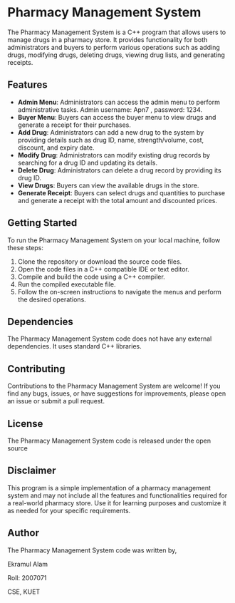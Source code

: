 # Pharmacy Management System

The Pharmacy Management System is a C++ program that allows users to manage drugs in a pharmacy store. It provides functionality for both administrators and buyers to perform various operations such as adding drugs, modifying drugs, deleting drugs, viewing drug lists, and generating receipts.

## Features

- **Admin Menu**: Administrators can access the admin menu to perform administrative tasks. Admin username: Apn7 , password: 1234.
- **Buyer Menu**: Buyers can access the buyer menu to view drugs and generate a receipt for their purchases.
- **Add Drug**: Administrators can add a new drug to the system by providing details such as drug ID, name, strength/volume, cost, discount, and expiry date.
- **Modify Drug**: Administrators can modify existing drug records by searching for a drug ID and updating its details.
- **Delete Drug**: Administrators can delete a drug record by providing its drug ID.
- **View Drugs**: Buyers can view the available drugs in the store.
- **Generate Receipt**: Buyers can select drugs and quantities to purchase and generate a receipt with the total amount and discounted prices.

## Getting Started

To run the Pharmacy Management System on your local machine, follow these steps:

1. Clone the repository or download the source code files.
2. Open the code files in a C++ compatible IDE or text editor.
3. Compile and build the code using a C++ compiler.
4. Run the compiled executable file.
5. Follow the on-screen instructions to navigate the menus and perform the desired operations.

## Dependencies

The Pharmacy Management System code does not have any external dependencies. It uses standard C++ libraries.

## Contributing

Contributions to the Pharmacy Management System are welcome! If you find any bugs, issues, or have suggestions for improvements, please open an issue or submit a pull request.

## License

The Pharmacy Management System code is released under the open source

## Disclaimer

This program is a simple implementation of a pharmacy management system and may not include all the features and functionalities required for a real-world pharmacy store. Use it for learning purposes and customize it as needed for your specific requirements.

## Author

The Pharmacy Management System code was written by, 

Ekramul Alam

Roll: 2007071

CSE, KUET

